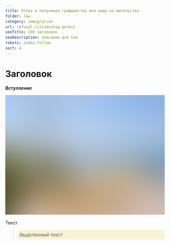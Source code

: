 ```yaml
---
title: Отказ в получении гражданства или вида на жительство
folder: law
category: immigration
url: refusal-citizenship-permit
seoTitle: СЕО заголовок
seoDescription: описание для Сео
robots: index,follow
sort: 4
---
```


# Заголовок

***Вступление***

![внж Мексики по браку](../../../images/pages/default.jpg)

Текст

> *<p style="font-size:15px; background-color:#f8f4d3; padding:5px; text-align: left">Выделенный текст</P>*
